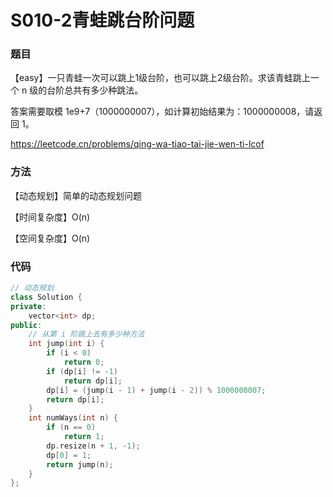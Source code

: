 # S010-2青蛙跳台阶问题

### 题目

【easy】一只青蛙一次可以跳上1级台阶，也可以跳上2级台阶。求该青蛙跳上一个 n 级的台阶总共有多少种跳法。

答案需要取模 1e9+7（1000000007），如计算初始结果为：1000000008，请返回 1。

<https://leetcode.cn/problems/qing-wa-tiao-tai-jie-wen-ti-lcof>

### 方法

【动态规划】简单的动态规划问题

【时间复杂度】O(n)

【空间复杂度】O(n)

### 代码

```cpp
// 动态规划
class Solution {
private:
    vector<int> dp;
public:
    // 从第 i 阶跳上去有多少种方法
    int jump(int i) {
        if (i < 0)
            return 0;
        if (dp[i] != -1)
            return dp[i];
        dp[i] = (jump(i - 1) + jump(i - 2)) % 1000000007;
        return dp[i];
    }
    int numWays(int n) {
        if (n == 0)
            return 1;
        dp.resize(n + 1, -1);
        dp[0] = 1;
        return jump(n);
    }
};
```

